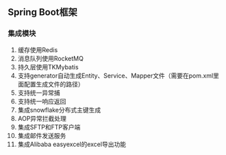## Spring Boot框架
### 集成模块
1. 缓存使用Redis
2. 消息队列使用RocketMQ
3. 持久层使用TKMybatis
4. 支持generator自动生成Entity、Service、Mapper文件（需要在pom.xml里面配置生成文件的路径）
5. 支持统一异常捕
6. 支持统一响应返回
7. 集成snowflake分布式主键生成
8. AOP异常拦截处理
9. 集成SFTP和FTP客户端
10. 集成邮件发送服务
11. 集成Alibaba easyexcel的excel导出功能
